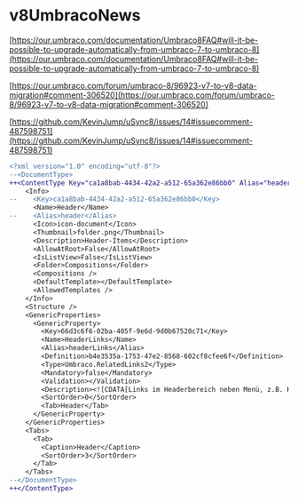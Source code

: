 # v8UmbracoNews

[https://our.umbraco.com/documentation/Umbraco8FAQ#will-it-be-possible-to-upgrade-automatically-from-umbraco-7-to-umbraco-8](https://our.umbraco.com/documentation/Umbraco8FAQ#will-it-be-possible-to-upgrade-automatically-from-umbraco-7-to-umbraco-8)

[https://our.umbraco.com/forum/umbraco-8/96923-v7-to-v8-data-migration#comment-306520](https://our.umbraco.com/forum/umbraco-8/96923-v7-to-v8-data-migration#comment-306520)

[https://github.com/KevinJump/uSync8/issues/14#issuecomment-487598751](https://github.com/KevinJump/uSync8/issues/14#issuecomment-487598751)


```diff
<?xml version="1.0" encoding="utf-8"?>
--<DocumentType>
++<ContentType Key="ca1a8bab-4434-42a2-a512-65a362e86bb0" Alias="header" Level="2">
    <Info>
--    <Key>ca1a8bab-4434-42a2-a512-65a362e86bb0</Key>
      <Name>Header</Name>
--    <Alias>header</Alias>
      <Icon>icon-document</Icon>
      <Thumbnail>folder.png</Thumbnail>
      <Description>Header-Items</Description>
      <AllowAtRoot>False</AllowAtRoot>
      <IsListView>False</IsListView>
      <Folder>Compositions</Folder>
      <Compositions />
      <DefaultTemplate></DefaultTemplate>
      <AllowedTemplates />
    </Info>
    <Structure />
    <GenericProperties>
      <GenericProperty>
        <Key>66d3c6f6-02ba-405f-9e6d-9d0b67520c71</Key>
        <Name>HeaderLinks</Name>
        <Alias>headerLinks</Alias>
        <Definition>b4e3535a-1753-47e2-8568-602cf8cfee6f</Definition>
        <Type>Umbraco.RelatedLinks2</Type>
        <Mandatory>false</Mandatory>
        <Validation></Validation>
        <Description><![CDATA[Links im Headerbereich neben Menü, z.B. Kontakt]]></Description>
        <SortOrder>0</SortOrder>
        <Tab>Header</Tab>
      </GenericProperty>
    </GenericProperties>
    <Tabs>
      <Tab>
        <Caption>Header</Caption>
        <SortOrder>3</SortOrder>
      </Tab>
    </Tabs>
--</DocumentType>
++</ContentType>
```
